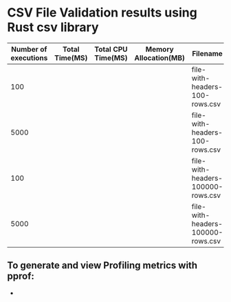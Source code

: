 # CSV File Validation results using Rust csv library

| **Number of executions** | **Total Time(MS)** | **Total CPU Time(MS)** |**Memory Allocation(MB)**|**Filename**|
| --------------- | --------------- | --------------- |--------------- | --------------- | 
| 100 ||||file-with-headers-100-rows.csv|
| 5000||||file-with-headers-100-rows.csv|
| 100 ||||file-with-headers-100000-rows.csv|
| 5000||||file-with-headers-100000-rows.csv|


## To generate and view Profiling metrics with pprof:
- 